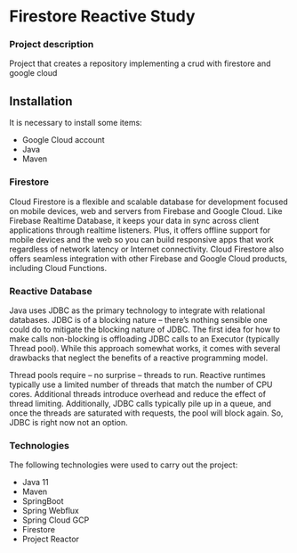 # Firestore Reactive Study

### Project description
Project that creates a repository implementing a crud with firestore and google cloud


## Installation ##

It is necessary to install some items:
- Google Cloud account
- Java
- Maven

### Firestore
Cloud Firestore is a flexible and scalable database for development focused on mobile devices, web and servers from Firebase and Google Cloud. Like Firebase Realtime Database, it keeps your data in sync across client applications through realtime listeners. Plus, it offers offline support for mobile devices and the web so you can build responsive apps that work regardless of network latency or Internet connectivity. Cloud Firestore also offers seamless integration with other Firebase and Google Cloud products, including Cloud Functions.

### Reactive Database
Java uses JDBC as the primary technology to integrate with relational databases. JDBC is of a blocking nature – there’s nothing sensible one could do to mitigate the blocking nature of JDBC. The first idea for how to make calls non-blocking is offloading JDBC calls to an Executor (typically Thread pool). While this approach somewhat works, it comes with several drawbacks that neglect the benefits of a reactive programming model.

Thread pools require – no surprise – threads to run. Reactive runtimes typically use a limited number of threads that match the number of CPU cores. Additional threads introduce overhead and reduce the effect of thread limiting. Additionally, JDBC calls typically pile up in a queue, and once the threads are saturated with requests, the pool will block again. So, JDBC is right now not an option.

### Technologies

The following technologies were used to carry out the project:
- Java 11
- Maven
- SpringBoot
- Spring Webflux
- Spring Cloud GCP
- Firestore
- Project Reactor
